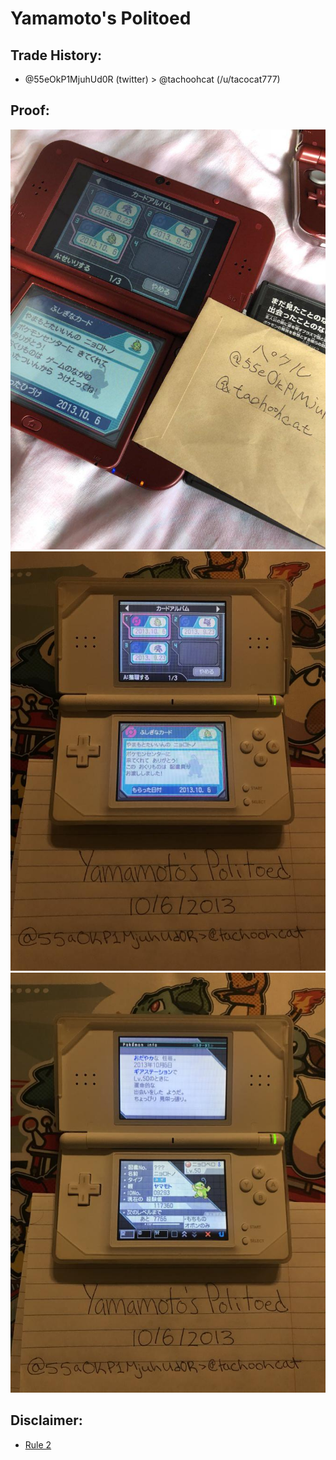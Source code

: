 # Yamamoto's Politoed

## Trade History:
* @55eOkP1MjuhUd0R (twitter) > @tachoohcat (/u/tacocat777)

## Proof:
![WonderCard1](./WonderCard1.jpg)
![WonderCard2](./WonderCard2.jpg)
![Summary](./Summary.jpg)

## Disclaimer:
* [Rule 2](./Rule2.PNG)

